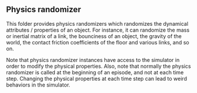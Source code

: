 ## Physics randomizer

This folder provides physics randomizers which randomizes the dynamical attributes / properties of an object.
For instance, it can randomize the mass or inertial matrix of a link, the bounciness of an object, the gravity of 
the world, the contact friction coefficients of the floor and various links, and so on.

Note that physics randomizer instances have access to the simulator in order to modify the physical properties.
Also, note that normally the physics randomizer is called at the beginning of an episode, and not at each time
step. Changing the physical properties at each time step can lead to weird behaviors in the simulator.
